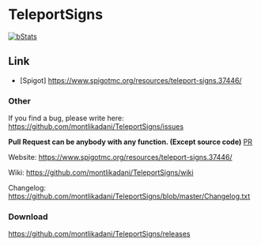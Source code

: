 # TeleportSigns

[![bStats](https://img.shields.io/badge/bStats-1.1-brightgreen.svg)](https://bstats.org/plugin/bukkit/TeleportSigns)

## Link
* [Spigot] https://www.spigotmc.org/resources/teleport-signs.37446/

### Other
If you find a bug, please write here: https://github.com/montlikadani/TeleportSigns/issues

__Pull Request can be anybody with any function. (Except source code)__ [PR](https://github.com/montlikadani/TeleportSigns/pulls)

Website: https://www.spigotmc.org/resources/teleport-signs.37446/

Wiki: https://github.com/montlikadani/TeleportSigns/wiki

Changelog: https://github.com/montlikadani/TeleportSigns/blob/master/Changelog.txt

### Download
https://github.com/montlikadani/TeleportSigns/releases
